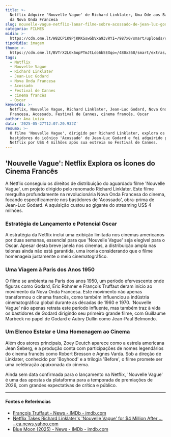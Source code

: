 ```yaml
---
title: >-
  Netflix Adquire 'Nouvelle Vague' de Richard Linklater, Uma Ode aos Bastidores
  da Nova Onda Francesa
slug: nouvelle-vague-netflix-lanar-filme-sobre-acossado-de-jean-luc-godard
categoria: FILMES
midia: >-
  https://cdn.ome.lt/W82CP1K9PjKKKSswGbVxa93vRYI=/987x0/smart/uploads/conteudo/fotos/nouvelle-vague-filme-critica-cannes_A46xTFa.jpg
tipoMidia: imagem
thumb: >-
  https://cdn.ome.lt/BVTrX2LGk6opPTmJtLdo6bSEXqo=/480x360/smart/extras/conteudos/nouvelle-vague.jpg
tags:
  - Netflix
  - Nouvelle Vague
  - Richard Linklater
  - Jean-Luc Godard
  - Nova Onda Francesa
  - Acossado
  - Festival de Cannes
  - cinema francês
  - Oscar
keywords: >-
  Netflix, Nouvelle Vague, Richard Linklater, Jean-Luc Godard, Nova Onda
  Francesa, Acossado, Festival de Cannes, cinema francês, Oscar
author: Ana Luiza
data: '2025-05-27T12:07:20.932Z'
resumo: >-
  O filme 'Nouvelle Vague', dirigido por Richard Linklater, explora os
  bastidores do icônico 'Acossado' de Jean-Luc Godard e foi adquirido pela
  Netflix por US$ 4 milhões após sua estreia no Festival de Cannes.
---
```


## 'Nouvelle Vague': Netflix Explora os Ícones do Cinema Francês

A Netflix conseguiu os direitos de distribuição do aguardado filme 'Nouvelle Vague', um projeto dirigido pelo renomado Richard Linklater. Este filme mergulha profundamente na revolucionária Nova Onda Francesa do cinema, focando especificamente nos bastidores de 'Acossado', obra-prima de Jean-Luc Godard. A aquisição custou ao gigante do streaming US$ 4 milhões. 

### Estratégia de Lançamento e Potencial Oscar

A estratégia da Netflix inclui uma exibição limitada nos cinemas americanos por duas semanas, essencial para que 'Nouvelle Vague' seja elegível para o Oscar. Apesar desta breve janela nos cinemas, a distribuição ampla nas telonas ainda não está garantida, uma ironia considerando que o filme homenageia justamente o meio cinematográfico. 

### Uma Viagem à Paris dos Anos 1950

O filme se ambienta na Paris dos anos 1950, um período efervescente onde figuras como Godard, Eric Rohmer e François Truffaut deram início ao movimento da Nova Onda Francesa. Este movimento não apenas transformou o cinema francês, como também influenciou a indústria cinematográfica global durante as décadas de 1960 e 1970. 'Nouvelle Vague' não apenas retrata este período influente, mas também traz à vida os bastidores de Godard dirigindo seu primeiro grande filme, com Guillaume Marbeck no papel de Godard e Aubry Dullin como Jean-Paul Belmondo. 

### Um Elenco Estelar e Uma Homenagem ao Cinema

Além dos atores principais, Zoey Deutch aparece como a estrela americana Jean Seberg, e a produção conta com participações de nomes legendários do cinema francês como Robert Bresson e Agnes Varda. Sob a direção de Linklater, conhecido por 'Boyhood' e a trilogia 'Before', o filme promete ser uma celebração apaixonada do cinema. 

Ainda sem data confirmada para o lançamento na Netflix, 'Nouvelle Vague' é uma das apostas da plataforma para a temporada de premiações de 2026, com grandes expectativas de crítica e público.

---

#### Fontes e Referências

- [François Truffaut - News - IMDb - imdb.com](https://www.imdb.com/name/nm0000076/news/)
- [Netflix Takes Richard Linklater's 'Nouvelle Vague' for $4 Million After ... - ca.news.yahoo.com](https://ca.news.yahoo.com/netflix-takes-richard-linklater-nouvelle-215330662.html)
- [Blue Moon (2025) - News - IMDb - imdb.com](https://www.imdb.com/title/tt32536315/news/)
